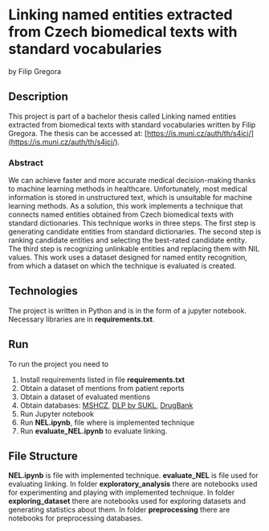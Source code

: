 # Linking named entities extracted from Czech biomedical texts with standard vocabularies
by Filip Gregora

## Description
This project is part of a bachelor thesis called Linking named entities extracted from biomedical texts with standard vocabularies written by Filip Gregora. The thesis can be accessed at: [https://is.muni.cz/auth/th/s4icj/](https://is.muni.cz/auth/th/s4icj/).

### Abstract
We can achieve faster and more accurate medical decision-making thanks to machine learning methods in healthcare. Unfortunately, most medical information is stored in unstructured text, which is unsuitable for machine learning methods. As a solution, this work implements a technique that connects named entities obtained from Czech biomedical texts with standard dictionaries. This technique works in three steps. The first step is generating candidate entities from standard dictionaries. The second step is ranking candidate entities and selecting the best-rated candidate entity. The third step is recognizing unlinkable entities and replacing them with NIL values. This work uses a dataset designed for named entity recognition, from which a dataset on which the technique is evaluated is created.

## Technologies
The project is written in Python and is in the form of a jupyter notebook. Necessary libraries are in **requirements.txt**.

## Run
To run the project you need to
1. Install requirements listed in file **requirements.txt**
2. Obtain a dataset of mentions from patient reports
3. Obtain a dataset of evaluated mentions
4. Obtain databases: [MSHCZ](https://nlk.cz/pro-knihovny/data), [DLP by SUKL](https://opendata.sukl.cz/?q=katalog/databaze-lecivych-pripravku-dlp), [DrugBank](https://go.drugbank.com/releases/latest)
5. Run Jupyter notebook
6. Run **NEL.ipynb**, file where is implemented technique
7. Run **evaluate_NEL.ipynb** to evaluate linking.

## File Structure
**NEL.ipynb** is file with implemented technique.
**evaluate_NEL** is file used for evaluating linking.
In folder **exploratory_analysis** there are notebooks used for experimenting and playing with implemented technique.
In folder **exploring_dataset** there are notebooks used for exploring datasets and generating statistics about them.
In folder **preprocessing** there are notebooks for preprocessing databases.
